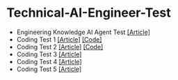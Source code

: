# Technical-AI-Engineer-Test


- Engineering Knowledge AI Agent Test [[Article]](Engineering%20Knowledge%20AI%20Agent%20Test.md)
- Coding Test 1 [[Article]](coding_test_1.md) [[Code]](coding_test_1.ipynb)
- Coding Test 2 [[Article]](coding_test_2.md) [[Code]](coding_test_2.ipynb)
- Coding Test 3 [[Article]](coding_test_3.md)
- Coding Test 4 [[Article]](Engineering%20Knowledge%20AI%20Agent%20Test.md)
- Coding Test 5 [[Article]](Engineering%20Knowledge%20AI%20Agent%20Test.md)
